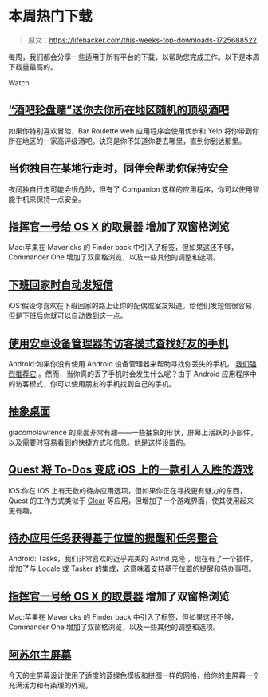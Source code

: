 # 本周热门下载

> 原文：<https://lifehacker.com/this-weeks-top-downloads-1725688522>

每周，我们都会分享一些适用于所有平台的下载，以帮助您完成工作。以下是本周下载量最高的。

Watch

## [“酒吧轮盘赌”送你去你所在地区随机的顶级酒吧](http://lifehacker.com/bar-roulette-sends-you-a-ride-to-a-random-top-rated-bar-1724223518)

如果你特别喜欢冒险，Bar Roulette web 应用程序会使用优步和 Yelp 将你带到你所在地区的一家高评级酒吧。诀窍是你不知道你要去哪里，直到你到达那里。

## 当你独自在某地行走时，同伴会帮助你保持安全

夜间独自行走可能会很危险，但有了 Companion 这样的应用程序，你可以使用智能手机来保持一点安全。

## [指挥官一号给 OS X 的取景器](http://lifehacker.com/commander-one-adds-dual-pane-browsing-to-os-xs-finder-1724581859) 增加了双窗格浏览

Mac:苹果在 Mavericks 的 Finder back 中引入了标签，但如果这还不够，Commander One 增加了双窗格浏览，以及一些其他的调整和选项。

## [下班回家时自动发短信](http://lifehacker.com/leaving-work-automatically-texts-someone-when-you-re-he-1724927906)

iOS:假设你喜欢在下班回家的路上让你的配偶或室友知道。给他们发短信很容易，但是下班后你就可以自动做到这一点。

## [使用安卓设备管理器的访客模式查找好友的手机](http://lifehacker.com/use-android-device-managers-guest-mode-to-find-your-fri-1724423884)

Android:如果你没有使用 Android 设备管理器来帮助寻找你丢失的手机， [我们强烈推荐它](http://lifehacker.com/the-essential-android-security-features-you-should-enab-1609559324) 。然而，当你真的丢了手机时会发生什么呢？由于 Android 应用程序中的访客模式，你可以使用朋友的手机找到自己的手机。

## [抽象桌面](http://lifehacker.com/the-abstract-desktop-1725042402)

giacomolawrence 的桌面非常有趣——一些抽象的形状，屏幕上活跃的小部件，以及需要时容易看到的快捷方式和信息。他是这样设置的。

## [Quest 将 To-Dos 变成 iOS 上的一款引人入胜的游戏](http://lifehacker.com/quest-turns-to-dos-into-an-adorable-game-on-ios-1724827386)

iOS:你在 iOS 上有无数的待办应用选项，但如果你正在寻找更有魅力的东西，Quest 的工作方式类似于 [Clear](http://lifehacker.com/clear-for-iphone-updated-for-ios-7-with-a-tweaked-inter-1434443416) 等应用，但增加了一个游戏界面，使其使用起来更有趣。

## [待办应用任务获得基于位置的提醒和任务整合](http://lifehacker.com/to-do-app-tasks-gets-location-based-reminders-and-taske-1723653005)

Android: Tasks，我们非常喜欢的近乎完美的 Astrid 克隆 ，现在有了一个插件，增加了与 Locale 或 Tasker 的集成，这意味着支持基于位置的提醒和待办事项。

## [指挥官一号给 OS X 的取景器](http://lifehacker.com/commander-one-adds-dual-pane-browsing-to-os-xs-finder-1724581859) 增加了双窗格浏览

Mac:苹果在 Mavericks 的 Finder back 中引入了标签，但如果这还不够，Commander One 增加了双窗格浏览，以及一些其他的调整和选项。

## [阿苏尔主屏幕](http://lifehacker.com/the-azul-home-screen-1725442680)

今天的主屏幕设计使用了适度的蓝绿色模板和拼图一样的网格，给你的主屏幕一个充满活力和有条理的外观。